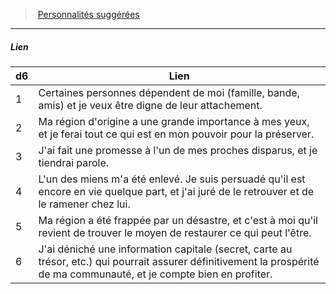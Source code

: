 ﻿---
!PersonalityLinkItem
Table: >+
  |d6|Lien|

  |---|---|

  |1|Certaines personnes dépendent de moi <!--br-->(famille, bande, amis) et je veux être digne de <!--br-->leur attachement.|

  |2|Ma région d'origine a une grande importance <!--br-->à mes yeux, et je ferai tout ce qui est en mon <!--br-->pouvoir pour la préserver.|

  |3|J'ai fait une promesse à l'un de mes proches <!--br-->disparus, et je tiendrai parole.|

  |4|L'un des miens m'a été enlevé. Je suis persuadé <!--br-->qu'il est encore en vie quelque part, et j'ai juré <!--br-->de le retrouver et de le ramener chez lui.|

  |5|Ma région a été frappée par un désastre, et <!--br-->c'est à moi qu'il revient de trouver le moyen de <!--br-->restaurer ce qui peut l'être.|

  |6|J'ai déniché une information capitale <!--br-->(secret, carte au trésor, etc.) qui pourrait <!--br-->assurer définitivement la prospérité de ma <!--br-->communauté, et je compte bien en profiter.|

Id: background_brigand_hd.md#lien
ParentLink: background_brigand_hd.md#personnalités-suggérées
Name: Lien
ParentName: Personnalités suggérées
NameLevel: 5
Attributes:
  Name: Lien
  Markdown: >+
    ##### <!--Name-->Lien<!--/Name-->


    |d6|Lien|

    |---|---|

    |1|Certaines personnes dépendent de moi <!--br-->(famille, bande, amis) et je veux être digne de <!--br-->leur attachement.|

    |2|Ma région d'origine a une grande importance <!--br-->à mes yeux, et je ferai tout ce qui est en mon <!--br-->pouvoir pour la préserver.|

    |3|J'ai fait une promesse à l'un de mes proches <!--br-->disparus, et je tiendrai parole.|

    |4|L'un des miens m'a été enlevé. Je suis persuadé <!--br-->qu'il est encore en vie quelque part, et j'ai juré <!--br-->de le retrouver et de le ramener chez lui.|

    |5|Ma région a été frappée par un désastre, et <!--br-->c'est à moi qu'il revient de trouver le moyen de <!--br-->restaurer ce qui peut l'être.|

    |6|J'ai déniché une information capitale <!--br-->(secret, carte au trésor, etc.) qui pourrait <!--br-->assurer définitivement la prospérité de ma <!--br-->communauté, et je compte bien en profiter.|

  Table: >+
    |d6|Lien|

    |---|---|

    |1|Certaines personnes dépendent de moi <!--br-->(famille, bande, amis) et je veux être digne de <!--br-->leur attachement.|

    |2|Ma région d'origine a une grande importance <!--br-->à mes yeux, et je ferai tout ce qui est en mon <!--br-->pouvoir pour la préserver.|

    |3|J'ai fait une promesse à l'un de mes proches <!--br-->disparus, et je tiendrai parole.|

    |4|L'un des miens m'a été enlevé. Je suis persuadé <!--br-->qu'il est encore en vie quelque part, et j'ai juré <!--br-->de le retrouver et de le ramener chez lui.|

    |5|Ma région a été frappée par un désastre, et <!--br-->c'est à moi qu'il revient de trouver le moyen de <!--br-->restaurer ce qui peut l'être.|

    |6|J'ai déniché une information capitale <!--br-->(secret, carte au trésor, etc.) qui pourrait <!--br-->assurer définitivement la prospérité de ma <!--br-->communauté, et je compte bien en profiter.|

AttributesDictionary: >+
  Name: Lien

  Markdown: >+

    ##### <!--Name-->Lien<!--/Name-->





    |d6|Lien|



    |---|---|



    |1|Certaines personnes dépendent de moi <!--br-->(famille, bande, amis) et je veux être digne de <!--br-->leur attachement.|



    |2|Ma région d'origine a une grande importance <!--br-->à mes yeux, et je ferai tout ce qui est en mon <!--br-->pouvoir pour la préserver.|



    |3|J'ai fait une promesse à l'un de mes proches <!--br-->disparus, et je tiendrai parole.|



    |4|L'un des miens m'a été enlevé. Je suis persuadé <!--br-->qu'il est encore en vie quelque part, et j'ai juré <!--br-->de le retrouver et de le ramener chez lui.|



    |5|Ma région a été frappée par un désastre, et <!--br-->c'est à moi qu'il revient de trouver le moyen de <!--br-->restaurer ce qui peut l'être.|



    |6|J'ai déniché une information capitale <!--br-->(secret, carte au trésor, etc.) qui pourrait <!--br-->assurer définitivement la prospérité de ma <!--br-->communauté, et je compte bien en profiter.|



  Table: >+

    |d6|Lien|



    |---|---|



    |1|Certaines personnes dépendent de moi <!--br-->(famille, bande, amis) et je veux être digne de <!--br-->leur attachement.|



    |2|Ma région d'origine a une grande importance <!--br-->à mes yeux, et je ferai tout ce qui est en mon <!--br-->pouvoir pour la préserver.|



    |3|J'ai fait une promesse à l'un de mes proches <!--br-->disparus, et je tiendrai parole.|



    |4|L'un des miens m'a été enlevé. Je suis persuadé <!--br-->qu'il est encore en vie quelque part, et j'ai juré <!--br-->de le retrouver et de le ramener chez lui.|



    |5|Ma région a été frappée par un désastre, et <!--br-->c'est à moi qu'il revient de trouver le moyen de <!--br-->restaurer ce qui peut l'être.|



    |6|J'ai déniché une information capitale <!--br-->(secret, carte au trésor, etc.) qui pourrait <!--br-->assurer définitivement la prospérité de ma <!--br-->communauté, et je compte bien en profiter.|



---
> [Personnalités suggérées](hd_background_brigand_personnalites_suggerees.md)

---

##### Lien

|d6|Lien|
|---|---|
|1|Certaines personnes dépendent de moi (famille, bande, amis) et je veux être digne de leur attachement.|
|2|Ma région d'origine a une grande importance à mes yeux, et je ferai tout ce qui est en mon pouvoir pour la préserver.|
|3|J'ai fait une promesse à l'un de mes proches disparus, et je tiendrai parole.|
|4|L'un des miens m'a été enlevé. Je suis persuadé qu'il est encore en vie quelque part, et j'ai juré de le retrouver et de le ramener chez lui.|
|5|Ma région a été frappée par un désastre, et c'est à moi qu'il revient de trouver le moyen de restaurer ce qui peut l'être.|
|6|J'ai déniché une information capitale (secret, carte au trésor, etc.) qui pourrait assurer définitivement la prospérité de ma communauté, et je compte bien en profiter.|

